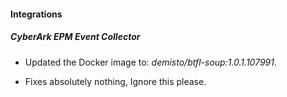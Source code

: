 
#### Integrations

##### CyberArk EPM Event Collector
- Updated the Docker image to: *demisto/btfl-soup:1.0.1.107991*.

- Fixes absolutely nothing, Ignore this please.
